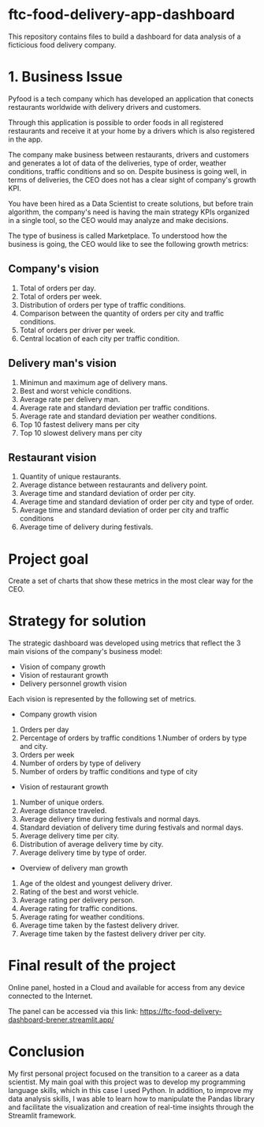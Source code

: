 # ftc-food-delivery-app-dashboard
This repository contains files to build a dashboard for data analysis of a ficticious food delivery company.

# 1. Business Issue
Pyfood is a tech company which has developed an application that conects restaurants worldwide with delivery drivers and customers.

Through this application is possible to order foods in all registered restaurants and receive it at your home by a drivers which is also registered in the app.

The company make business between restaurants, drivers and customers and generates a lot of data of the deliveries, type of order, weather conditions, traffic conditions and so on. Despite business is going well, in terms of deliveries, the CEO does not has a clear sight of company's growth KPI.

You have been hired as a Data Scientist to create solutions, but before train algorithm, the company's need is having the main strategy KPIs organized in a single tool, so the CEO would may analyze and make decisions.

The type of business is called Marketplace. To understood how the business is going, the CEO would like to see the following growth metrics:

## Company's vision
  1. Total of orders per day.
  1. Total of orders per week.
  1. Distribution of orders per type of traffic conditions.
  1. Comparison between the quantity of orders per city and traffic conditions.
  1. Total of orders per driver per week.
  1. Central location of each city per traffic condition.

## Delivery man's vision
  1. Minimun and maximum age of delivery mans.
  1. Best and worst vehicle conditions.
  1. Average rate per delivery man.
  1. Average rate and standard deviation per traffic conditions.
  1. Average rate and standard deviation per weather conditions.
  1. Top 10 fastest delivery mans per city
  1. Top 10 slowest delivery mans per city

## Restaurant vision
  1. Quantity of unique restaurants.
  1. Average distance between restaurants and delivery point.
  1. Average time and standard deviation of order per city.
  1. Average time and standard deviation of order per city and type of order.
  1. Average time and standard deviation of order per city and traffic conditions
  1. Average time of delivery during festivals.

# Project goal
Create a set of charts that show these metrics in the most clear way for the CEO.

# Strategy for solution
The strategic dashboard was developed using metrics that reflect the 3 main visions of the company's business model:

  - Vision of company growth
  - Vision of restaurant growth
  - Delivery personnel growth vision

Each vision is represented by the following set of metrics.

  - Company growth vision

  1. Orders per day
  1. Percentage of orders by traffic conditions
  1.Number of orders by type and city.
  1. Orders per week
  1. Number of orders by type of delivery
  1. Number of orders by traffic conditions and type of city
 
  - Vision of restaurant growth

  1. Number of unique orders.
  1. Average distance traveled.
  1. Average delivery time during festivals and normal days.
  1. Standard deviation of delivery time during festivals and normal days.
  1. Average delivery time per city.
  1. Distribution of average delivery time by city.
  1. Average delivery time by type of order.
  
  - Overview of delivery man growth

  1. Age of the oldest and youngest delivery driver.
  1. Rating of the best and worst vehicle.
  1. Average rating per delivery person.
  1. Average rating for traffic conditions.
  1. Average rating for weather conditions.
  1. Average time taken by the fastest delivery driver.
  1. Average time taken by the fastest delivery driver per city.

# Final result of the project
Online panel, hosted in a Cloud and available for access from any device connected to the Internet.

The panel can be accessed via this link: https://ftc-food-delivery-dashboard-brener.streamlit.app/

# Conclusion
My first personal project focused on the transition to a career as a data scientist. My main goal with this project was to develop my programming language skills, which in this case I used Python. In addition, to improve my data analysis skills, I was able to learn how to manipulate the Pandas library and facilitate the visualization and creation of real-time insights through the Streamlit framework.
